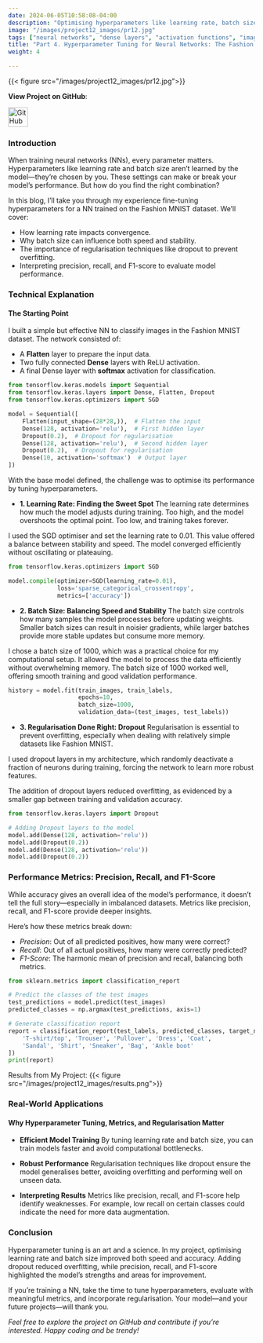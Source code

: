 ```yaml
---
date: 2024-06-05T10:58:08-04:00
description: "Optimising hyperparameters like learning rate, batch size, regularisation, and dropout rates can make or break a model."
image: "/images/project12_images/pr12.jpg"
tags: ["neural networks", "dense layers", "activation functions", "image classification", "deep learning basics"]
title: "Part 4. Hyperparameter Tuning for Neural Networks: The Fashion MNIST Approach."
weight: 4

---
```

{{< figure src="/images/project12_images/pr12.jpg">}}

**View Project on GitHub**: 

<a href="https://github.com/drnsmith/Designing-Dense-NNs-Using-MNIST" target="_blank">
    <img src="/images/github.png" alt="GitHub" style="width:40px; height:40px; vertical-align: middle;">
  </a>

### Introduction
When training neural networks (NNs), every parameter matters. Hyperparameters like learning rate and batch size aren’t learned by the model—they’re chosen by you. These settings can make or break your model’s performance. But how do you find the right combination?

In this blog, I’ll take you through my experience fine-tuning hyperparameters for a NN trained on the Fashion MNIST dataset. We’ll cover:

 - How learning rate impacts convergence.
 - Why batch size can influence both speed and stability.
 - The importance of regularisation techniques like dropout to prevent overfitting.
 - Interpreting precision, recall, and F1-score to evaluate model performance.

### Technical Explanation
#### The Starting Point
I built a simple but effective NN to classify images in the Fashion MNIST dataset. The network consisted of:

 - A **Flatten** layer to prepare the input data.
 - Two fully connected **Dense** layers with ReLU activation.
 - A final Dense layer with **softmax** activation for classification.

```python
from tensorflow.keras.models import Sequential
from tensorflow.keras.layers import Dense, Flatten, Dropout
from tensorflow.keras.optimizers import SGD

model = Sequential([
    Flatten(input_shape=(28*28,)),  # Flatten the input
    Dense(128, activation='relu'),  # First hidden layer
    Dropout(0.2),  # Dropout for regularisation
    Dense(128, activation='relu'),  # Second hidden layer
    Dropout(0.2),  # Dropout for regularisation
    Dense(10, activation='softmax')  # Output layer
])
```

With the base model defined, the challenge was to optimise its performance by tuning hyperparameters.

 - **1. Learning Rate: Finding the Sweet Spot**
The learning rate determines how much the model adjusts during training. Too high, and the model overshoots the optimal point. Too low, and training takes forever.


I used the SGD optimiser and set the learning rate to 0.01. This value offered a balance between stability and speed. The model converged efficiently without oscillating or plateauing.

```python
from tensorflow.keras.optimizers import SGD

model.compile(optimizer=SGD(learning_rate=0.01), 
              loss='sparse_categorical_crossentropy', 
              metrics=['accuracy'])
```

 - **2. Batch Size: Balancing Speed and Stability**
The batch size controls how many samples the model processes before updating weights. Smaller batch sizes can result in noisier gradients, while larger batches provide more stable updates but consume more memory.


I chose a batch size of 1000, which was a practical choice for my computational setup. It allowed the model to process the data efficiently without overwhelming memory. 
The batch size of 1000 worked well, offering smooth training and good validation performance.

```python
history = model.fit(train_images, train_labels, 
                    epochs=10, 
                    batch_size=1000, 
                    validation_data=(test_images, test_labels))
```

 - **3. Regularisation Done Right: Dropout**
Regularisation is essential to prevent overfitting, especially when dealing with relatively simple datasets like Fashion MNIST. 

I used dropout layers in my architecture, which randomly deactivate a fraction of neurons during training, forcing the network to learn more robust features.

The addition of dropout layers reduced overfitting, as evidenced by a smaller gap between training and validation accuracy.

```python
from tensorflow.keras.layers import Dropout

# Adding Dropout layers to the model
model.add(Dense(128, activation='relu'))
model.add(Dropout(0.2))
model.add(Dense(128, activation='relu'))
model.add(Dropout(0.2))
```


### Performance Metrics: Precision, Recall, and F1-Score
While accuracy gives an overall idea of the model’s performance, it doesn’t tell the full story—especially in imbalanced datasets. Metrics like precision, recall, and F1-score provide deeper insights.

Here’s how these metrics break down:

 - *Precision*: Out of all predicted positives, how many were correct?
 - *Recall*: Out of all actual positives, how many were correctly predicted?
 - *F1-Score*: The harmonic mean of precision and recall, balancing both metrics.

```python
from sklearn.metrics import classification_report

# Predict the classes of the test images
test_predictions = model.predict(test_images)
predicted_classes = np.argmax(test_predictions, axis=1)

# Generate classification report
report = classification_report(test_labels, predicted_classes, target_names=[
    'T-shirt/top', 'Trouser', 'Pullover', 'Dress', 'Coat',
    'Sandal', 'Shirt', 'Sneaker', 'Bag', 'Ankle boot'
])
print(report)
```

Results from My Project:
{{< figure src="/images/project12_images/results.png">}}

### Real-World Applications
#### Why Hyperparameter Tuning, Metrics, and Regularisation Matter
 - **Efficient Model Training**
By tuning learning rate and batch size, you can train models faster and avoid computational bottlenecks.

 - **Robust Performance**
Regularisation techniques like dropout ensure the model generalises better, avoiding overfitting and performing well on unseen data.

 - **Interpreting Results**
Metrics like precision, recall, and F1-score help identify weaknesses. For example, low recall on certain classes could indicate the need for more data augmentation.

### Conclusion
Hyperparameter tuning is an art and a science. In my project, optimising learning rate and batch size improved both speed and accuracy. Adding dropout reduced overfitting, while precision, recall, and F1-score highlighted the model’s strengths and areas for improvement.

If you’re training a NN, take the time to tune hyperparameters, evaluate with meaningful metrics, and incorporate regularisation. Your model—and your future projects—will thank you.

*Feel free to explore the project on GitHub and contribute if you’re interested. Happy coding and be trendy!*
